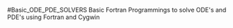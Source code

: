 #Basic_ODE_PDE_SOLVERS
Basic Fortran Programmings to solve ODE's and PDE's using Fortran and Cygwin
